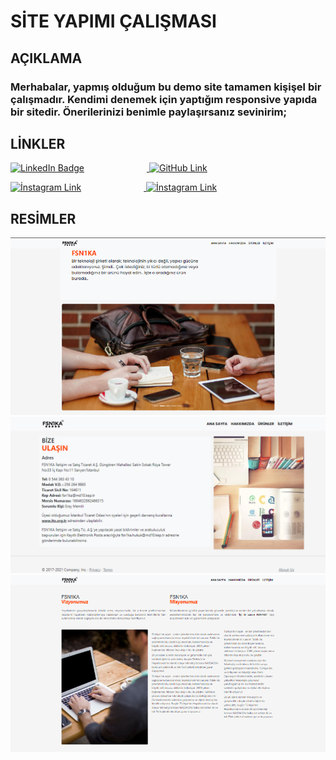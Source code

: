  # SİTE YAPIMI ÇALIŞMASI

 ## AÇIKLAMA

 ### Merhabalar, yapmış olduğum bu demo site tamamen kişişel bir çalışmadır. Kendimi denemek için yaptığım responsive yapıda bir sitedir. Önerilerinizi benimle paylaşırsanız sevinirim;

## LİNKLER

 <p> 
   <a href="https://www.linkedin.com/in/eray1m">
      <img src="https://www.logo.wine/a/logo/LinkedIn/LinkedIn-Logo.wine.svg"      width="150" alt="LinkedIn Badge" style="margin-right: 100px;">
   </a>
   <a href="https://github.com/eray1m">
      <img src="https://www.logo.wine/a/logo/GitHub/GitHub-Wordmark-Logo.wine.svg" width="140" alt="GitHub Link">
   </a>
 </p>
 <p>
   <a href="https://www.instagram.com/eray1m">
      <img src="https://www.logo.wine/a/logo/Instagram/Instagram-Wordmark-Logo.wine.svg" width="150" alt="İnstagram Link" style="margin-right: 100px;">
   </a>
   <a href="https://app.patika.dev/eraym">
      <img src="https://patika-prod.s3.eu-central-1.amazonaws.com/staticFiles/patikaLogo.png" width="100" alt="İnstagram Link">
   </a>
 </p> 

## RESİMLER

![homepage](/assets/homepage.png)
![contact](/assets/contact.png)
![about-us](/assets/about-us.png)